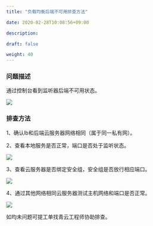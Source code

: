 ```yaml
---
title: "负载均衡后端不可用排查方法"

date: 2020-02-28T10:08:56+09:00

description:

draft: false

weight: 40
---
```





### 问题描述

通过控制台看到监听器后端不可用状态。

![](../../_images/afterendmissing.png)

### 排查方法

1、确认lb和后端云服务器网络相同（属于同一私有网）。

2、查看本地服务是否正常，端口是否处于监听状态。

![](../../_images/end_netstat.png)

3、查看云服务器是否绑定安全组，安全组是否放行相应端口。

![](../../_images/group.png)

4、通过其他网络相同云服务器测试主机网络和端口是否正常。

![](../../_images/ping_telnet.png)

如均未问题可提工单找青云工程师协助排查。